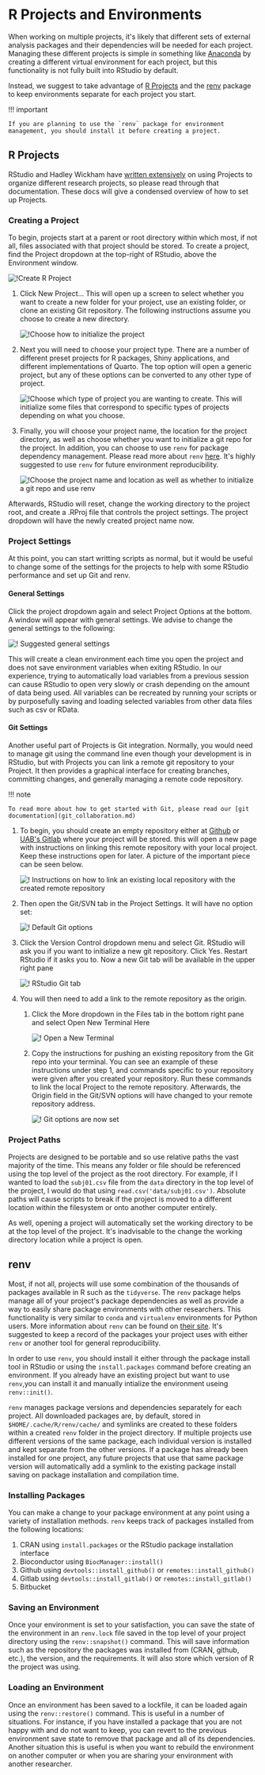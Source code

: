 # R Projects and Environments

When working on multiple projects, it's likely that different sets of external analysis packages and their dependencies will be needed for each project. Managing these different projects is simple in something like [Anaconda](using_conda.md) by creating a different virtual environment for each project, but this functionality is not fully built into RStudio by default.

Instead, we suggest to take advantage of [R Projects](https://support.rstudio.com/hc/en-us/articles/200526207-Using-RStudio-Projects) and the [renv](https://rstudio.github.io/renv/articles/renv.html) package to keep environments separate for each project you start.

<!-- markdownlint-disable MD046 -->
!!! important

    If you are planning to use the `renv` package for environment management, you should install it before creating a project.
<!-- markdownlint-enable MD046 -->

## R Projects

RStudio and Hadley Wickham have [written extensively](https://r4ds.had.co.nz/workflow-projects.html) on using Projects to organize different research projects, so please read through that documentation. These docs will give a condensed overview of how to set up Projects.

### Creating a Project

To begin, projects start at a parent or root directory within which most, if not all, files associated with that project should be stored. To create a project, find the Project dropdown at the top-right of RStudio, above the Environment window.

![!Create R Project](images/r_create_project.png)

1. Click New Project... This will open up a screen to select whether you want to create a new folder for your project, use an existing folder, or clone an existing Git repository. The following instructions assume you choose to create a new directory.

    ![!Choose how to initialize the project](images/r_project_wizard.png)

1. Next you will need to choose your project type. There are a number of different preset projects for R packages, Shiny applications, and different implementations of Quarto. The top option will open a generic project, but any of these options can be converted to any other type of project.

    ![!Choose which type of project you are wanting to create. This will initialize some files that correspond to specific types of projects depending on what you choose.](images/r_project_type.png)

1. Finally, you will choose your project name, the location for the project directory, as well as choose whether you want to initialize a git repo for the project. In addition, you can choose to use `renv` for package dependency management. Please read more about `renv` [here](#renv). It's highly suggested to use `renv` for future environment reproducibility.

    ![!Choose the project name and location as well as whether to initialize a git repo and use renv](images/r_name_project.png)

Afterwards, RStudio will reset, change the working directory to the project root, and create a .RProj file that controls the project settings. The project dropdown will have the newly created project name now.

### Project Settings

At this point, you can start writting scripts as normal, but it would be useful to change some of the settings for the projects to help with some RStudio performance and set up Git and renv.

#### General Settings

Click the project dropdown again and select Project Options at the bottom. A window will appear with general settings. We advise to change the general settings to the following:

![! Suggested general settings](images/r_project_general_settings.png)

This will create a clean environment each time you open the project and does not save environment variables when exiting RStudio. In our experience, trying to automatically load variables from a previous session can cause RStudio to open very slowly or crash depending on the amount of data being used. All variables can be recreated by running your scripts or by purposefully saving and loading selected variables from other data files such as csv or RData.

#### Git Settings

Another useful part of Projects is Git integration. Normally, you would need to manage git using the command line even though your development is in RStudio, but with Projects you can link a remote git repository to your Project. It then provides a graphical interface for creating branches, committing changes, and generally managing a remote code repository.

<!-- markdownlint-disable MD046 -->
!!! note

    To read more about how to get started with Git, please read our [git documentation](git_collaboration.md)
<!-- markdownlint-enable MD046 -->

1. To begin, you should create an empty repository either at [Github](https://github.com/) or [UAB's Gitlab](https://gitlab.rc.uab.edu/users/sign_in) where your project will be stored. this will open a new page with instructions on linking this remote repository with your local project. Keep these instructions open for later. A picture of the important piece can be seen below.

    ![! Instructions on how to link an existing local repository with the created remote repository](images/r_push_existing_repo_instructions.png)

1. Then open the Git/SVN tab in the Project Settings. It will have no option set:

    ![! Default Git options](images/r_git_options_1.png)

1. Click the Version Control dropdown menu and select Git. RStudio will ask you if you want to initialize a new git repository. Click Yes. Restart RStudio if it asks you to. Now a new Git tab will be available in the upper right pane

    ![! RStudio Git tab](images/r_git_pane.png)

1. You will then need to add a link to the remote repository as the origin.
    1. Click the More dropdown in the Files tab in the bottom right pane and select Open New Terminal Here

        ![! Open a New Terminal](images/r_open_terminal.png)

    1. Copy the instructions for pushing an existing repository from the Git repo into your terminal. You can see an example of these instructions under step 1, and commands specific to your repository were given after you created your repository. Run these commands to link the local Project to the remote repository. Afterwards, the Origin field in the Git/SVN options will have changed to your remote repository address.

        ![! Git options are now set](images/r_git_options_2.png)

### Project Paths

Projects are designed to be portable and so use relative paths the vast majority of the time. This means any folder or file should be referenced using the top level of the project as the root directory. For example, if I wanted to load the `subj01.csv` file from the `data` directory in the top level of the project, I would do that using `read.csv('data/subj01.csv')`. Absolute paths will cause scripts to break if the project is moved to a different location within the filesystem or onto another computer entirely.

As well, opening a project will automatically set the working directory to be at the top level of the project. It's inadvisable to the change the working directory location while a project is open.

## renv

Most, if not all, projects will use some combination of the thousands of packages available in R such as the `tidyverse`. The `renv` package helps manage all of your project's package dependencies as well as provide a way to easily share package environments with other researchers. This functionality is very similar to `conda` and `virtualenv` environments for Python users. More information about `renv` can be found on [their site](https://rstudio.github.io/renv/articles/renv.html). It's suggested to keep a record of the packages your project uses with either `renv` or another tool for general reproducibility.

In order to use `renv`, you should install it either through the package install tool in RStudio or using the `install.packages` command before creating an environment. If you already have an existing project but want to use `renv`,you can install it and manually intialize the environment useing `renv::init()`.

`renv` manages package versions and dependencies separately for each project. All downloaded packages are, by default, stored in `$HOME/.cache/R/renv/cache/` and symlinks are created to these folders within a created `renv` folder in the project directory. If multiple projects use different versions of the same package, each individual version is installed and kept separate from the other versions. If a package has already been installed for one project, any future projects that use that same package version will automatically add a symlink to the existing package install saving on package installation and compilation time.

### Installing Packages

You can make a change to your package environment at any point using a variety of installation methods. `renv` keeps track of packages installed from the following locations:

1. CRAN using `install.packages` or the RStudio package installation interface
1. Bioconductor using `BiocManager::install()`
1. Github using `devtools::install_github()` or `remotes::install_github()`
1. Gitlab using `devtools::install_gitlab()` or `remotes::install_gitlab()`
1. Bitbucket

### Saving an Environment

Once your environment is set to your satisfaction, you can save the state of the environment in an `renv.lock` file saved in the top level of your project directory using the `renv::snapshot()` command. This will save information such as the repository the packages was installed from (CRAN, github, etc.), the version, and the requirements. It will also store which version of R the project was using.

### Loading an Environment

Once an environment has been saved to a lockfile, it can be loaded again using the `renv::restore()` command. This is useful in a number of situations. For instance, if you have installed a package that you are not happy with and do not want to keep, you can revert to the previous environment save state to remove that package and all of its dependencies. Another situation this is useful is when you want to rebuild the environment on another computer or when you are sharing your environment with another researcher.
